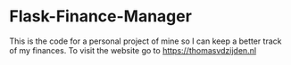 # Flask-Finance-Manager

This is the code for a personal project of mine so I can keep a better track of my finances. To visit the website go to https://thomasvdzijden.nl
